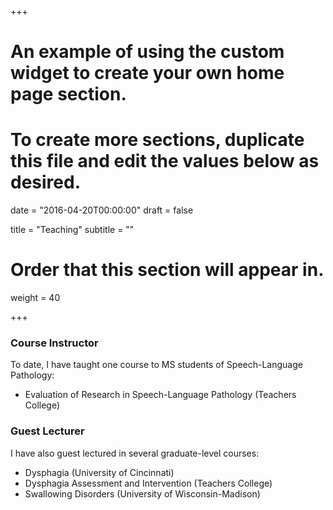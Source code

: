 +++
# An example of using the custom widget to create your own home page section.
# To create more sections, duplicate this file and edit the values below as desired.

date = "2016-04-20T00:00:00"
draft = false

title = "Teaching"
subtitle = ""

# Order that this section will appear in.
weight = 40

+++

### **Course Instructor**
To date, I have taught one course to MS students of Speech-Language Pathology:

- Evaluation of Research in Speech-Language Pathology (Teachers College)

### **Guest Lecturer**
I have also guest lectured in several graduate-level courses:

- Dysphagia (University of Cincinnati)
- Dysphagia Assessment and Intervention (Teachers College)
- Swallowing Disorders (University of Wisconsin-Madison)
